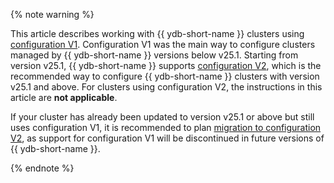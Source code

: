 {% note warning %}

This article describes working with {{ ydb-short-name }} clusters using [configuration V1](../index.md). Configuration V1 was the main way to configure clusters managed by {{ ydb-short-name }} versions below v25.1. Starting from version v25.1, {{ ydb-short-name }} supports [configuration V2](../../configuration-v2/index.md), which is the recommended way to configure {{ ydb-short-name }} clusters with version v25.1 and above. For clusters using configuration V2, the instructions in this article are **not applicable**.

If your cluster has already been updated to version v25.1 or above but still uses configuration V1, it is recommended to plan [migration to configuration V2](../../migration/migration-to-v2.md), as support for configuration V1 will be discontinued in future versions of {{ ydb-short-name }}.

{% endnote %}